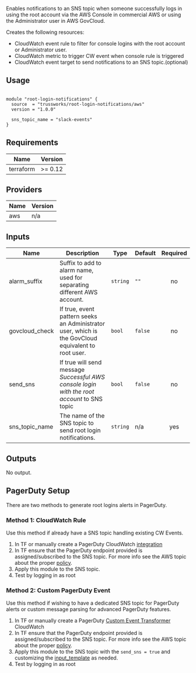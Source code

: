 <!-- BEGINNING OF PRE-COMMIT-TERRAFORM DOCS HOOK -->
Enables notifications to an SNS topic when someone successfully logs in using the root account via the AWS Console in commercial AWS or using the Administrator user in AWS GovCloud.

Creates the following resources:

* CloudWatch event rule to filter for console logins with the root account or Administrator user.
* CloudWatch metric to trigger CW event when console rule is triggered
* CloudWatch event target to send notifications to an SNS topic.(optional)

## Usage

```hcl

module "root-login-notifications" {
  source  = "trussworks/root-login-notifications/aws"
  version = "1.0.0"

  sns_topic_name = "slack-events"
}
```

## Requirements

| Name | Version |
|------|---------|
| terraform | >= 0.12 |

## Providers

| Name | Version |
|------|---------|
| aws | n/a |

## Inputs

| Name | Description | Type | Default | Required |
|------|-------------|------|---------|:--------:|
| alarm\_suffix | Suffix to add to alarm name, used for separating different AWS account. | `string` | `""` | no |
| govcloud\_check | If true, event pattern seeks an Administrator user, which is the GovCloud equivalent to root user. | `bool` | `false` | no |
| send\_sns | If true will send message *Successful AWS console login with the root account* to SNS topic | `bool` | `false` | no |
| sns\_topic\_name | The name of the SNS topic to send root login notifications. | `string` | n/a | yes |

## Outputs

No output.

<!-- END OF PRE-COMMIT-TERRAFORM DOCS HOOK -->



## PagerDuty Setup

There are two methods to generate root logins alerts in PagerDuty.

### Method 1: CloudWatch Rule

Use this method if already have a SNS topic handling existing CW Events.

1. In TF or manually create a PagerDuty CloudWatch [integration](https://support.pagerduty.com/docs/aws-cloudwatch-integration-guide#section-integrating-with-a-pager-duty-service)
1. In TF ensure that the PagerDuty endpoint provided is assigned/subscribed to the SNS topic. For more info see the AWS topic about the proper [policy](https://docs.aws.amazon.com/AmazonCloudWatch/latest/events/CWE_Troubleshooting.html#RuleTriggeredMoreThanOnce).
1. Apply this module to the SNS topic.
1. Test by logging in as root



### Method 2: Custom PagerDuty Event

Use this method if wishing to have a dedicated SNS topic for PagerDuty alerts or custom message parsing for advanced PagerDuty features.

1. In TF or manually create a PagerDuty [Custom Event Transformer](https://v2.developer.pagerduty.com/docs/cet) CloudWatch
1. In TF ensure that the PagerDuty endpoint provided is assigned/subscribed to the SNS topic. For more info see the AWS topic about the proper [policy](https://docs.aws.amazon.com/AmazonCloudWatch/latest/events/CWE_Troubleshooting.html#RuleTriggeredMoreThanOnce).
1. Apply this module to the SNS topic with the `send_sns = true` and customizing the [input_template](https://github.com/trussworks/terraform-aws-root-login-notifications/blob/master/main.tf#L46) as needed.
1. Test by logging in as root

